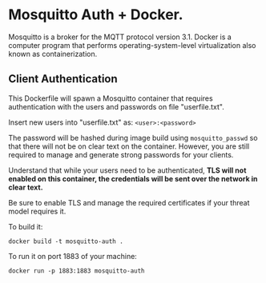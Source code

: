 # Mosquitto Auth + Docker.

Mosquitto is a broker for the MQTT protocol version 3.1. Docker is a computer program that performs operating-system-level virtualization also known as containerization.

## Client Authentication

This Dockerfile will spawn a Mosquitto container that requires authentication with the users and passwords on file "userfile.txt". 

Insert new users into "userfile.txt" as: `<user>:<password>`

The password will be hashed during image build using `mosquitto_passwd` so that there will not be on clear text on the container. However, you are still required to manage and generate strong passwords for your clients. 

Understand that while your users need to be authenticated, **TLS will not enabled on this container, the credentials will be sent over the network in clear text.** 

Be sure to enable TLS and manage the required certificates if your threat model requires it.

To build it:
```
docker build -t mosquitto-auth .
```

To run it on port 1883 of your machine: 
```
docker run -p 1883:1883 mosquitto-auth 
``` 
